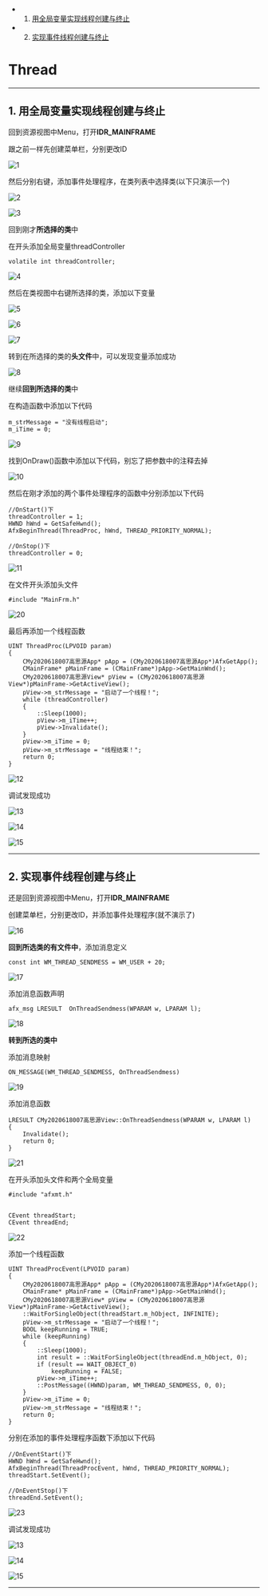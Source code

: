 <!-- vscode-markdown-toc -->
* 1. [ 用全局变量实现线程创建与终止](#-用全局变量实现线程创建与终止)
* 2. [ 实现事件线程创建与终止](#-实现事件线程创建与终止)

<!-- vscode-markdown-toc-config
	numbering=true
	autoSave=true
	/vscode-markdown-toc-config -->
<!-- /vscode-markdown-toc -->

# Thread
---
##  1. <a name='-用全局变量实现线程创建与终止'></a> 用全局变量实现线程创建与终止
回到资源视图中Menu，打开**IDR_MAINFRAME**

跟之前一样先创建菜单栏，分别更改ID

![1](image/1.jpg)

然后分别右键，添加事件处理程序，在类列表中选择类(以下只演示一个)

![2](image/2.jpg)

![3](image/3.jpg)

回到刚才**所选择的类**中

在开头添加全局变量threadController

    volatile int threadController;

![4](image/4.jpg)

然后在类视图中右键所选择的类，添加以下变量

![5](image/5.jpg)

![6](image/6.jpg)

![7](image/7.jpg)

转到在所选择的类的**头文件**中，可以发现变量添加成功

![8](image/8.jpg)

继续**回到所选择的类**中

在构造函数中添加以下代码

    m_strMessage = "没有线程启动";
	m_iTime = 0;

![9](image/9.jpg)

找到OnDraw()函数中添加以下代码，别忘了把参数中的注释去掉

![10](image/10.jpg)

然后在刚才添加的两个事件处理程序的函数中分别添加以下代码

    //OnStart()下
    threadController = 1;
	HWND hWnd = GetSafeHwnd();
	AfxBeginThread(ThreadProc, hWnd, THREAD_PRIORITY_NORMAL);

    //OnStop()下
    threadController = 0;

![11](image/11.jpg)

在文件开头添加头文件

    #include "MainFrm.h"

![20](image/20.jpg)

最后再添加一个线程函数

    UINT ThreadProc(LPVOID param)
    {
        CMy2020618007高思源App* pApp = (CMy2020618007高思源App*)AfxGetApp();
	    CMainFrame* pMainFrame = (CMainFrame*)pApp->GetMainWnd();
	    CMy2020618007高思源View* pView = (CMy2020618007高思源View*)pMainFrame->GetActiveView();
        pView->m_strMessage = "启动了一个线程！";
        while (threadController)
        {	
            ::Sleep(1000);
            pView->m_iTime++;
            pView->Invalidate();
        }
        pView->m_iTime = 0;
        pView->m_strMessage = "线程结束！";
        return 0;
    }

![12](image/12.jpg)

调试发现成功

![13](image/13.jpg)

![14](image/14.jpg)

![15](image/15.jpg)

---

##  2. <a name='-实现事件线程创建与终止'></a> 实现事件线程创建与终止
还是回到资源视图中Menu，打开**IDR_MAINFRAME**

创建菜单栏，分别更改ID，并添加事件处理程序(就不演示了)

![16](image/16.jpg)

**回到所选类的有文件中**，添加消息定义

    const int WM_THREAD_SENDMESS = WM_USER + 20;

![17](image/17.jpg)

添加消息函数声明

    afx_msg LRESULT  OnThreadSendmess(WPARAM w, LPARAM l);

![18](image/18.jpg)

**转到所选的类中**

添加消息映射

    ON_MESSAGE(WM_THREAD_SENDMESS, OnThreadSendmess)

![19](image/19.jpg)

添加消息函数

    LRESULT CMy2020618007高思源View::OnThreadSendmess(WPARAM w, LPARAM l)
    {
        Invalidate();
        return 0;
    }

![21](image/21.jpg)

在开头添加头文件和两个全局变量

    #include "afxmt.h"


    CEvent threadStart;
    CEvent threadEnd;

![22](image/22.jpg)

添加一个线程函数

    UINT ThreadProcEvent(LPVOID param)
    {
        CMy2020618007高思源App* pApp = (CMy2020618007高思源App*)AfxGetApp();
        CMainFrame* pMainFrame = (CMainFrame*)pApp->GetMainWnd();
        CMy2020618007高思源View* pView = (CMy2020618007高思源View*)pMainFrame->GetActiveView();
        ::WaitForSingleObject(threadStart.m_hObject, INFINITE);
        pView->m_strMessage = "启动了一个线程！";
        BOOL keepRunning = TRUE;
        while (keepRunning)
        {
            ::Sleep(1000);
            int result = ::WaitForSingleObject(threadEnd.m_hObject, 0);
            if (result == WAIT_OBJECT_0)
                keepRunning = FALSE;
            pView->m_iTime++;
            ::PostMessage((HWND)param, WM_THREAD_SENDMESS, 0, 0);
        }
        pView->m_iTime = 0;
        pView->m_strMessage = "线程结束！";
        return 0;
    }

分别在添加的事件处理程序函数下添加以下代码

    //OnEventStart()下
    HWND hWnd = GetSafeHwnd();
	AfxBeginThread(ThreadProcEvent, hWnd, THREAD_PRIORITY_NORMAL);
	threadStart.SetEvent();

    //OnEventStop()下
    threadEnd.SetEvent();

![23](image/23.jpg)

调试发现成功

![13](image/13.jpg)

![14](image/14.jpg)

![15](image/15.jpg)

---



